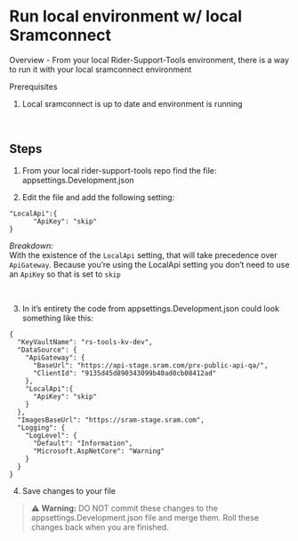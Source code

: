 # Run local environment w/ local Sramconnect

Overview - From your local Rider-Support-Tools environment, there is a way to run it with your local sramconnect environment



Prerequisites
1. Local sramconnect is up to date and environment is running

<br>

## Steps

1. From your local rider-support-tools repo find the file: appsettings.Development.json

1. Edit the file and add the following setting:
```
"LocalApi":{
      "ApiKey": "skip"
}
```
*Breakdown:*  
With the existence of the `LocalApi` setting, that will take precedence over `ApiGateway`. Because you’re using the LocalApi setting you don’t need to use an `ApiKey` so that is set to `skip` 

<br>

3. In it’s entirety the code from appsettings.Development.json could look something like this:

```
{
  "KeyVaultName": "rs-tools-kv-dev",
  "DataSource": {
    "ApiGateway": {
      "BaseUrl": "https://api-stage.sram.com/prx-public-api-qa/",
      "ClientId": "9135d45d890343099b40ad0cb08412ad"
    },
    "LocalApi":{
      "ApiKey": "skip"
    }
  },
  "ImagesBaseUrl": "https://sram-stage.sram.com",
  "Logging": {
    "LogLevel": {
      "Default": "Information",
      "Microsoft.AspNetCore": "Warning"
    }
  }
}
```

4. Save changes to your file

> :warning: **Warning:** DO NOT commit these changes to the appsettings.Development.json file and merge them. Roll these changes back when you are finished.